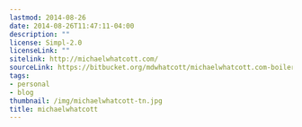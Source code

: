 ```yaml
---
lastmod: 2014-08-26
date: 2014-08-26T11:47:11-04:00
description: ""
license: Simpl-2.0
licenseLink: ""
sitelink: http://michaelwhatcott.com/
sourceLink: https://bitbucket.org/mdwhatcott/michaelwhatcott.com-boilerplate/src
tags:
- personal
- blog
thumbnail: /img/michaelwhatcott-tn.jpg
title: michaelwhatcott
---
```


